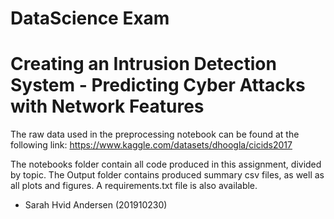 # DataScience Exam
# Creating an Intrusion Detection System - Predicting Cyber Attacks with Network Features

The raw data used in the preprocessing notebook can be found at the following link: https://www.kaggle.com/datasets/dhoogla/cicids2017

The notebooks folder contain all code produced in this assignment, divided by topic.
The Output folder contains produced summary csv files, as well as all plots and figures.
A requirements.txt file is also available.


- Sarah Hvid Andersen (201910230)
